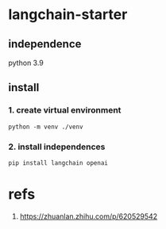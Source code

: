 # langchain-starter

## independence

python 3.9

## install

### 1. create virtual environment

```
python -m venv ./venv

```

### 2. install independences

```
pip install langchain openai
```

# refs

1. https://zhuanlan.zhihu.com/p/620529542